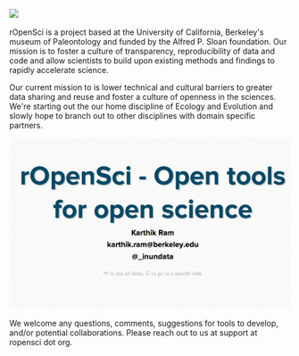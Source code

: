 
![](http://ropensci.org/assets/img/ropensci_main.png)

rOpenSci is a project based at the University of California, Berkeley's museum of Paleontology and funded by the Alfred P. Sloan foundation. Our mission is to foster a culture of transparency, reproducibility of data and code and allow scientists to build upon existing methods and findings to rapidly accelerate science. 

Our current mission to is lower technical and cultural barriers to greater data sharing and reuse and foster a culture of openness in the sciences. We're starting out the our home discipline of Ecology and Evolution and slowly hope to branch out to other disciplines with domain specific partners.

[![Introductory slides](intro_slides.png)](http://slides_on_gh-pages)

We welcome any questions, comments, suggestions for tools to develop, and/or potential collaborations. Please reach out to us at support at ropensci dot org.

